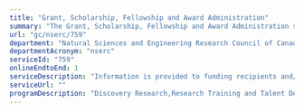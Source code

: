 ```yaml
---
title: "Grant, Scholarship, Fellowship and Award Administration"
summary: "The Grant, Scholarship, Fellowship and Award Administration service from Natural Sciences and Engineering Research Council of Canada is available end-to-end online, according to the GC Service Inventory."
url: "gc/nserc/759"
department: "Natural Sciences and Engineering Research Council of Canada"
departmentAcronym: "nserc"
serviceId: "759"
onlineEndtoEnd: 1
serviceDescription: "Information is provided to funding recipients and/or administering institutions regarding financial payments and transfers, notification of changes to funding status, information on financial monitoring, and other post-award administration activities. Information is also provided to administering institutions regarding decisions on the status of surplus funding. Responses are provided to inquiries from funding recipients for information, guidance and advice related to grants, scholarship and fellowship administration, including information on financial reporting requirements, changes to the funding status of recipients and requirements related to financial monitoring activities. Financial information from successful applicants is received, either directly from the successful applicants or from NSERC's research funding programs. Responses to requests for changes to the status of funding (i.e. requests for extensions, early terminations or leave of/from funding tenure) are also provided, and related processes are undertaken to respond to these requests, as needed. Responses are provided to inquiries from funding recipients regarding regulations on the use of grant funds, including information, guidance and advice related to the appropriate use of funds."
serviceUrl: ""
programDescription: "Discovery Research,Research Training and Talent Development,Research Partnerships"
---
```

